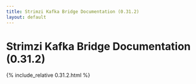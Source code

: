 ```yaml
---
title: Strimzi Kafka Bridge Documentation (0.31.2)
layout: default
---
```


<h1 >Strimzi Kafka Bridge Documentation (0.31.2)</h1>

{% include_relative 0.31.2.html %}
